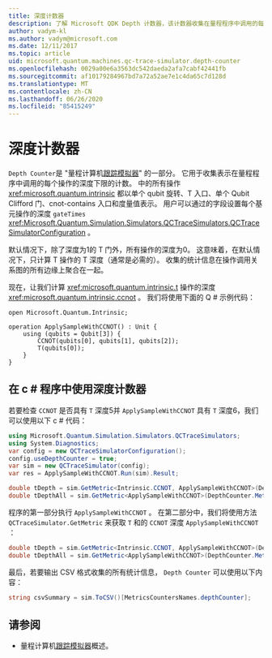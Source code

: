 ```yaml
---
title: 深度计数器
description: 了解 Microsoft QDK Depth 计数器，该计数器收集在量程程序中调用的每个操作的深度计数。
author: vadym-kl
ms.author: vadym@microsoft.com
ms.date: 12/11/2017
ms.topic: article
uid: microsoft.quantum.machines.qc-trace-simulator.depth-counter
ms.openlocfilehash: 0029a00e6a3563dc542daeda2afa7cabf42441fb
ms.sourcegitcommit: af10179284967bd7a72a52ae7e1c4da65c7d128d
ms.translationtype: MT
ms.contentlocale: zh-CN
ms.lasthandoff: 06/26/2020
ms.locfileid: "85415249"
---
```

# <a name="depth-counter"></a>深度计数器

`Depth Counter`是 "量程计算机[跟踪模拟器](xref:microsoft.quantum.machines.qc-trace-simulator.intro)" 的一部分。
它用于收集表示在量程程序中调用的每个操作的深度下限的计数。 中的所有操作 <xref:microsoft.quantum.intrinsic> 都以单个 qubit 旋转、T 入口、单个 Qubit Clifford 门、cnot-contains 入口和度量值表示。 用户可以通过的字段设置每个基元操作的深度 `gateTimes` <xref:Microsoft.Quantum.Simulation.Simulators.QCTraceSimulators.QCTraceSimulatorConfiguration> 。

默认情况下，除了深度为1的 T 门外，所有操作的深度为0。 这意味着，在默认情况下，只计算 T 操作的 T 深度（通常是必需的）。 收集的统计信息在操作调用关系图的所有边缘上聚合在一起。 

现在，让我们计算 <xref:microsoft.quantum.intrinsic.t> 操作的深度 <xref:microsoft.quantum.intrinsic.ccnot> 。 我们将使用下面的 Q # 示例代码：

```qsharp
open Microsoft.Quantum.Intrinsic;

operation ApplySampleWithCCNOT() : Unit {
    using (qubits = Qubit[3]) {
        CCNOT(qubits[0], qubits[1], qubits[2]);
        T(qubits[0]);
    }
}
```

## <a name="using-depth-counter-within-a-c-program"></a>在 c # 程序中使用深度计数器

若要检查 `CCNOT` 是否具有 `T` 深度5并 `ApplySampleWithCCNOT` 具有 `T` 深度6，我们可以使用以下 c # 代码：

```csharp
using Microsoft.Quantum.Simulation.Simulators.QCTraceSimulators;
using System.Diagnostics;
var config = new QCTraceSimulatorConfiguration();
config.useDepthCounter = true;
var sim = new QCTraceSimulator(config);
var res = ApplySampleWithCCNOT.Run(sim).Result;

double tDepth = sim.GetMetric<Intrinsic.CCNOT, ApplySampleWithCCNOT>(DepthCounter.Metrics.Depth);
double tDepthAll = sim.GetMetric<ApplySampleWithCCNOT>(DepthCounter.Metrics.Depth);
```

程序的第一部分执行 `ApplySampleWithCCNOT` 。 在第二部分中，我们将使用方法 `QCTraceSimulator.GetMetric` 来获取 `T` 和的 `CCNOT` 深度 `ApplySampleWithCCNOT` ： 

```csharp
double tDepth = sim.GetMetric<Intrinsic.CCNOT, ApplySampleWithCCNOT>(DepthCounter.Metrics.Depth);
double tDepthAll = sim.GetMetric<ApplySampleWithCCNOT>(DepthCounter.Metrics.Depth);
```

最后，若要输出 CSV 格式收集的所有统计信息， `Depth Counter` 可以使用以下内容：
```csharp
string csvSummary = sim.ToCSV()[MetricsCountersNames.depthCounter];
```

## <a name="see-also"></a>请参阅 ##

- 量程计算机[跟踪模拟器](xref:microsoft.quantum.machines.qc-trace-simulator.intro)概述。
